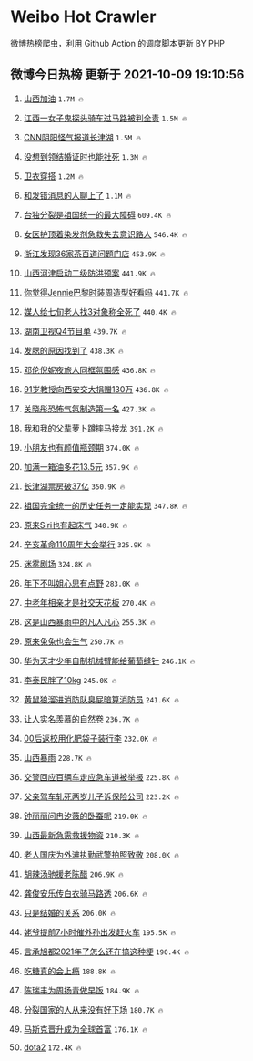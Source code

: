 # Weibo Hot Crawler 



微博热榜爬虫，利用 Github Action 的调度脚本更新 BY PHP 


## 微博今日热榜 更新于 2021-10-09 19:10:56 
1. [山西加油](https://s.weibo.com/weibo?q=%23%E5%B1%B1%E8%A5%BF%E5%8A%A0%E6%B2%B9%23&Refer=top) `1.7M 🔥` 

1. [江西一女子鬼探头骑车过马路被判全责](https://s.weibo.com/weibo?q=%23%E6%B1%9F%E8%A5%BF%E4%B8%80%E5%A5%B3%E5%AD%90%E9%AC%BC%E6%8E%A2%E5%A4%B4%E9%AA%91%E8%BD%A6%E8%BF%87%E9%A9%AC%E8%B7%AF%E8%A2%AB%E5%88%A4%E5%85%A8%E8%B4%A3%23&Refer=top) `1.5M 🔥` 

1. [CNN阴阳怪气报道长津湖](https://s.weibo.com/weibo?q=%23CNN%E9%98%B4%E9%98%B3%E6%80%AA%E6%B0%94%E6%8A%A5%E9%81%93%E9%95%BF%E6%B4%A5%E6%B9%96%23&Refer=top) `1.5M 🔥` 

1. [没想到领结婚证时也能社死](https://s.weibo.com/weibo?q=%23%E6%B2%A1%E6%83%B3%E5%88%B0%E9%A2%86%E7%BB%93%E5%A9%9A%E8%AF%81%E6%97%B6%E4%B9%9F%E8%83%BD%E7%A4%BE%E6%AD%BB%23&Refer=top) `1.3M 🔥` 

1. [卫衣穿搭](https://s.weibo.com/weibo?q=%E5%8D%AB%E8%A1%A3%E7%A9%BF%E6%90%AD&Refer=top) `1.2M 🔥` 

1. [和发错消息的人聊上了](https://s.weibo.com/weibo?q=%23%E5%92%8C%E5%8F%91%E9%94%99%E6%B6%88%E6%81%AF%E7%9A%84%E4%BA%BA%E8%81%8A%E4%B8%8A%E4%BA%86%23&Refer=top) `1.1M 🔥` 

1. [台独分裂是祖国统一的最大障碍](https://s.weibo.com/weibo?q=%23%E5%8F%B0%E7%8B%AC%E5%88%86%E8%A3%82%E6%98%AF%E7%A5%96%E5%9B%BD%E7%BB%9F%E4%B8%80%E7%9A%84%E6%9C%80%E5%A4%A7%E9%9A%9C%E7%A2%8D%23&Refer=top) `609.4K 🔥` 

1. [女医护顶着染发剂急救失去意识路人](https://s.weibo.com/weibo?q=%23%E5%A5%B3%E5%8C%BB%E6%8A%A4%E9%A1%B6%E7%9D%80%E6%9F%93%E5%8F%91%E5%89%82%E6%80%A5%E6%95%91%E5%A4%B1%E5%8E%BB%E6%84%8F%E8%AF%86%E8%B7%AF%E4%BA%BA%23&Refer=top) `546.4K 🔥` 

1. [浙江发现36家茶百道问题门店](https://s.weibo.com/weibo?q=%23%E6%B5%99%E6%B1%9F%E5%8F%91%E7%8E%B036%E5%AE%B6%E8%8C%B6%E7%99%BE%E9%81%93%E9%97%AE%E9%A2%98%E9%97%A8%E5%BA%97%23&Refer=top) `453.9K 🔥` 

1. [山西河津启动二级防洪预案](https://s.weibo.com/weibo?q=%23%E5%B1%B1%E8%A5%BF%E6%B2%B3%E6%B4%A5%E5%90%AF%E5%8A%A8%E4%BA%8C%E7%BA%A7%E9%98%B2%E6%B4%AA%E9%A2%84%E6%A1%88%23&Refer=top) `441.9K 🔥` 

1. [你觉得Jennie巴黎时装周造型好看吗](https://s.weibo.com/weibo?q=%23%E4%BD%A0%E8%A7%89%E5%BE%97Jennie%E5%B7%B4%E9%BB%8E%E6%97%B6%E8%A3%85%E5%91%A8%E9%80%A0%E5%9E%8B%E5%A5%BD%E7%9C%8B%E5%90%97%23&Refer=top) `441.7K 🔥` 

1. [媒人给七旬老人找3对象称全死了](https://s.weibo.com/weibo?q=%23%E5%AA%92%E4%BA%BA%E7%BB%99%E4%B8%83%E6%97%AC%E8%80%81%E4%BA%BA%E6%89%BE3%E5%AF%B9%E8%B1%A1%E7%A7%B0%E5%85%A8%E6%AD%BB%E4%BA%86%23&Refer=top) `440.4K 🔥` 

1. [湖南卫视Q4节目单](https://s.weibo.com/weibo?q=%23%E6%B9%96%E5%8D%97%E5%8D%AB%E8%A7%86Q4%E8%8A%82%E7%9B%AE%E5%8D%95%23&Refer=top) `439.7K 🔥` 

1. [发腮的原因找到了](https://s.weibo.com/weibo?q=%23%E5%8F%91%E8%85%AE%E7%9A%84%E5%8E%9F%E5%9B%A0%E6%89%BE%E5%88%B0%E4%BA%86%23&Refer=top) `438.3K 🔥` 

1. [邓伦倪妮夜旅人同框氛围感](https://s.weibo.com/weibo?q=%23%E9%82%93%E4%BC%A6%E5%80%AA%E5%A6%AE%E5%A4%9C%E6%97%85%E4%BA%BA%E5%90%8C%E6%A1%86%E6%B0%9B%E5%9B%B4%E6%84%9F%23&Refer=top) `436.8K 🔥` 

1. [91岁教授向西安交大捐赠130万](https://s.weibo.com/weibo?q=%2391%E5%B2%81%E6%95%99%E6%8E%88%E5%90%91%E8%A5%BF%E5%AE%89%E4%BA%A4%E5%A4%A7%E6%8D%90%E8%B5%A0130%E4%B8%87%23&Refer=top) `436.8K 🔥` 

1. [关晓彤恐怖气氛制造第一名](https://s.weibo.com/weibo?q=%23%E5%85%B3%E6%99%93%E5%BD%A4%E6%81%90%E6%80%96%E6%B0%94%E6%B0%9B%E5%88%B6%E9%80%A0%E7%AC%AC%E4%B8%80%E5%90%8D%23&Refer=top) `427.3K 🔥` 

1. [我和我的父辈萝卜蹲摔马接龙](https://s.weibo.com/weibo?q=%23%E6%88%91%E5%92%8C%E6%88%91%E7%9A%84%E7%88%B6%E8%BE%88%E8%90%9D%E5%8D%9C%E8%B9%B2%E6%91%94%E9%A9%AC%E6%8E%A5%E9%BE%99%23&Refer=top) `391.2K 🔥` 

1. [小朋友也有颜值瓶颈期](https://s.weibo.com/weibo?q=%23%E5%B0%8F%E6%9C%8B%E5%8F%8B%E4%B9%9F%E6%9C%89%E9%A2%9C%E5%80%BC%E7%93%B6%E9%A2%88%E6%9C%9F%23&Refer=top) `374.0K 🔥` 

1. [加满一箱油多花13.5元](https://s.weibo.com/weibo?q=%23%E5%8A%A0%E6%BB%A1%E4%B8%80%E7%AE%B1%E6%B2%B9%E5%A4%9A%E8%8A%B113.5%E5%85%83%23&Refer=top) `357.9K 🔥` 

1. [长津湖票房破37亿](https://s.weibo.com/weibo?q=%23%E9%95%BF%E6%B4%A5%E6%B9%96%E7%A5%A8%E6%88%BF%E7%A0%B437%E4%BA%BF%23&Refer=top) `350.9K 🔥` 

1. [祖国完全统一的历史任务一定能实现](https://s.weibo.com/weibo?q=%23%E7%A5%96%E5%9B%BD%E5%AE%8C%E5%85%A8%E7%BB%9F%E4%B8%80%E7%9A%84%E5%8E%86%E5%8F%B2%E4%BB%BB%E5%8A%A1%E4%B8%80%E5%AE%9A%E8%83%BD%E5%AE%9E%E7%8E%B0%23&Refer=top) `347.8K 🔥` 

1. [原来Siri也有起床气](https://s.weibo.com/weibo?q=%23%E5%8E%9F%E6%9D%A5Siri%E4%B9%9F%E6%9C%89%E8%B5%B7%E5%BA%8A%E6%B0%94%23&Refer=top) `340.9K 🔥` 

1. [辛亥革命110周年大会举行](https://s.weibo.com/weibo?q=%23%E8%BE%9B%E4%BA%A5%E9%9D%A9%E5%91%BD110%E5%91%A8%E5%B9%B4%E5%A4%A7%E4%BC%9A%E4%B8%BE%E8%A1%8C%23&Refer=top) `325.9K 🔥` 

1. [迷雾剧场](https://s.weibo.com/weibo?q=%E8%BF%B7%E9%9B%BE%E5%89%A7%E5%9C%BA&Refer=top) `324.8K 🔥` 

1. [年下不叫姐心思有点野](https://s.weibo.com/weibo?q=%23%E5%B9%B4%E4%B8%8B%E4%B8%8D%E5%8F%AB%E5%A7%90%E5%BF%83%E6%80%9D%E6%9C%89%E7%82%B9%E9%87%8E%23&Refer=top) `283.0K 🔥` 

1. [中老年相亲才是社交天花板](https://s.weibo.com/weibo?q=%23%E4%B8%AD%E8%80%81%E5%B9%B4%E7%9B%B8%E4%BA%B2%E6%89%8D%E6%98%AF%E7%A4%BE%E4%BA%A4%E5%A4%A9%E8%8A%B1%E6%9D%BF%23&Refer=top) `270.4K 🔥` 

1. [这是山西暴雨中的凡人凡心](https://s.weibo.com/weibo?q=%E8%BF%99%E6%98%AF%E5%B1%B1%E8%A5%BF%E6%9A%B4%E9%9B%A8%E4%B8%AD%E7%9A%84%E5%87%A1%E4%BA%BA%E5%87%A1%E5%BF%83&Refer=top) `255.3K 🔥` 

1. [原来兔兔也会生气](https://s.weibo.com/weibo?q=%23%E5%8E%9F%E6%9D%A5%E5%85%94%E5%85%94%E4%B9%9F%E4%BC%9A%E7%94%9F%E6%B0%94%23&Refer=top) `250.7K 🔥` 

1. [华为天才少年自制机械臂能给葡萄缝针](https://s.weibo.com/weibo?q=%23%E5%8D%8E%E4%B8%BA%E5%A4%A9%E6%89%8D%E5%B0%91%E5%B9%B4%E8%87%AA%E5%88%B6%E6%9C%BA%E6%A2%B0%E8%87%82%E8%83%BD%E7%BB%99%E8%91%A1%E8%90%84%E7%BC%9D%E9%92%88%23&Refer=top) `246.1K 🔥` 

1. [李泰民胖了10kg](https://s.weibo.com/weibo?q=%23%E6%9D%8E%E6%B3%B0%E6%B0%91%E8%83%96%E4%BA%8610kg%23&Refer=top) `245.0K 🔥` 

1. [黄鼠狼溜进消防队臭屁暗算消防员](https://s.weibo.com/weibo?q=%23%E9%BB%84%E9%BC%A0%E7%8B%BC%E6%BA%9C%E8%BF%9B%E6%B6%88%E9%98%B2%E9%98%9F%E8%87%AD%E5%B1%81%E6%9A%97%E7%AE%97%E6%B6%88%E9%98%B2%E5%91%98%23&Refer=top) `241.6K 🔥` 

1. [让人实名羡慕的自然卷](https://s.weibo.com/weibo?q=%23%E8%AE%A9%E4%BA%BA%E5%AE%9E%E5%90%8D%E7%BE%A1%E6%85%95%E7%9A%84%E8%87%AA%E7%84%B6%E5%8D%B7%23&Refer=top) `236.7K 🔥` 

1. [00后返校用化肥袋子装行李](https://s.weibo.com/weibo?q=%2300%E5%90%8E%E8%BF%94%E6%A0%A1%E7%94%A8%E5%8C%96%E8%82%A5%E8%A2%8B%E5%AD%90%E8%A3%85%E8%A1%8C%E6%9D%8E%23&Refer=top) `232.0K 🔥` 

1. [山西暴雨](https://s.weibo.com/weibo?q=%23%E5%B1%B1%E8%A5%BF%E6%9A%B4%E9%9B%A8%23&Refer=top) `228.7K 🔥` 

1. [交警回应百辆车走应急车道被举报](https://s.weibo.com/weibo?q=%23%E4%BA%A4%E8%AD%A6%E5%9B%9E%E5%BA%94%E7%99%BE%E8%BE%86%E8%BD%A6%E8%B5%B0%E5%BA%94%E6%80%A5%E8%BD%A6%E9%81%93%E8%A2%AB%E4%B8%BE%E6%8A%A5%23&Refer=top) `225.8K 🔥` 

1. [父亲驾车轧死两岁儿子诉保险公司](https://s.weibo.com/weibo?q=%23%E7%88%B6%E4%BA%B2%E9%A9%BE%E8%BD%A6%E8%BD%A7%E6%AD%BB%E4%B8%A4%E5%B2%81%E5%84%BF%E5%AD%90%E8%AF%89%E4%BF%9D%E9%99%A9%E5%85%AC%E5%8F%B8%23&Refer=top) `223.2K 🔥` 

1. [钟丽丽问冉汐薇的卧蚕呢](https://s.weibo.com/weibo?q=%23%E9%92%9F%E4%B8%BD%E4%B8%BD%E9%97%AE%E5%86%89%E6%B1%90%E8%96%87%E7%9A%84%E5%8D%A7%E8%9A%95%E5%91%A2%23&Refer=top) `219.0K 🔥` 

1. [山西最新急需救援物资](https://s.weibo.com/weibo?q=%23%E5%B1%B1%E8%A5%BF%E6%9C%80%E6%96%B0%E6%80%A5%E9%9C%80%E6%95%91%E6%8F%B4%E7%89%A9%E8%B5%84%23&Refer=top) `210.3K 🔥` 

1. [老人国庆为外滩执勤武警拍照致敬](https://s.weibo.com/weibo?q=%23%E8%80%81%E4%BA%BA%E5%9B%BD%E5%BA%86%E4%B8%BA%E5%A4%96%E6%BB%A9%E6%89%A7%E5%8B%A4%E6%AD%A6%E8%AD%A6%E6%8B%8D%E7%85%A7%E8%87%B4%E6%95%AC%23&Refer=top) `208.0K 🔥` 

1. [胡辣汤驰援老陈醋](https://s.weibo.com/weibo?q=%23%E8%83%A1%E8%BE%A3%E6%B1%A4%E9%A9%B0%E6%8F%B4%E8%80%81%E9%99%88%E9%86%8B%23&Refer=top) `206.9K 🔥` 

1. [龚俊安乐传白衣骑马路透](https://s.weibo.com/weibo?q=%23%E9%BE%9A%E4%BF%8A%E5%AE%89%E4%B9%90%E4%BC%A0%E7%99%BD%E8%A1%A3%E9%AA%91%E9%A9%AC%E8%B7%AF%E9%80%8F%23&Refer=top) `206.6K 🔥` 

1. [只是结婚的关系](https://s.weibo.com/weibo?q=%E5%8F%AA%E6%98%AF%E7%BB%93%E5%A9%9A%E7%9A%84%E5%85%B3%E7%B3%BB&Refer=top) `206.0K 🔥` 

1. [姥爷提前7小时催外孙出发赶火车](https://s.weibo.com/weibo?q=%23%E5%A7%A5%E7%88%B7%E6%8F%90%E5%89%8D7%E5%B0%8F%E6%97%B6%E5%82%AC%E5%A4%96%E5%AD%99%E5%87%BA%E5%8F%91%E8%B5%B6%E7%81%AB%E8%BD%A6%23&Refer=top) `195.5K 🔥` 

1. [言承旭都2021年了怎么还在搞这种梗](https://s.weibo.com/weibo?q=%23%E8%A8%80%E6%89%BF%E6%97%AD%E9%83%BD2021%E5%B9%B4%E4%BA%86%E6%80%8E%E4%B9%88%E8%BF%98%E5%9C%A8%E6%90%9E%E8%BF%99%E7%A7%8D%E6%A2%97%23&Refer=top) `190.4K 🔥` 

1. [吃糖真的会上瘾](https://s.weibo.com/weibo?q=%23%E5%90%83%E7%B3%96%E7%9C%9F%E7%9A%84%E4%BC%9A%E4%B8%8A%E7%98%BE%23&Refer=top) `188.8K 🔥` 

1. [陈瑞丰为周扬青做早饭](https://s.weibo.com/weibo?q=%23%E9%99%88%E7%91%9E%E4%B8%B0%E4%B8%BA%E5%91%A8%E6%89%AC%E9%9D%92%E5%81%9A%E6%97%A9%E9%A5%AD%23&Refer=top) `184.9K 🔥` 

1. [分裂国家的人从来没有好下场](https://s.weibo.com/weibo?q=%23%E5%88%86%E8%A3%82%E5%9B%BD%E5%AE%B6%E7%9A%84%E4%BA%BA%E4%BB%8E%E6%9D%A5%E6%B2%A1%E6%9C%89%E5%A5%BD%E4%B8%8B%E5%9C%BA%23&Refer=top) `180.7K 🔥` 

1. [马斯克晋升成为全球首富](https://s.weibo.com/weibo?q=%23%E9%A9%AC%E6%96%AF%E5%85%8B%E6%99%8B%E5%8D%87%E6%88%90%E4%B8%BA%E5%85%A8%E7%90%83%E9%A6%96%E5%AF%8C%23&Refer=top) `176.1K 🔥` 

1. [dota2](https://s.weibo.com/weibo?q=%23dota2%23&Refer=top) `172.4K 🔥` 

